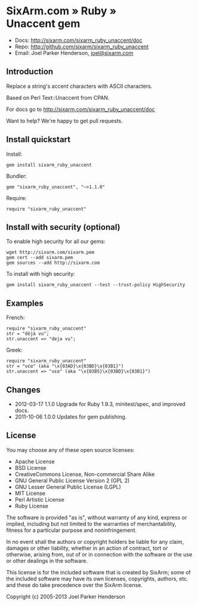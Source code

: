 # SixArm.com » Ruby » <br> Unaccent gem

* Docs: <http://sixarm.com/sixarm_ruby_unaccent/doc>
* Repo: <http://github.com/sixarm/sixarm_ruby_unaccent>
* Email: Joel Parker Henderson, <joel@sixarm.com>

## Introduction

Replace a string's accent characters with ASCII characters.

Based on Perl Text::Unaccent from CPAN.

For docs go to <http://sixarm.com/sixarm_ruby_unaccent/doc>

Want to help? We're happy to get pull requests.


## Install quickstart

Install:

    gem install sixarm_ruby_unaccent

Bundler:

    gem "sixarm_ruby_unaccent", "~>1.1.0"	

Require:

    require "sixarm_ruby_unaccent"


## Install with security (optional)

To enable high security for all our gems:

    wget http://sixarm.com/sixarm.pem
    gem cert --add sixarm.pem
    gem sources --add http://sixarm.com

To install with high security:

    gem install sixarm_ruby_unaccent --test --trust-policy HighSecurity


## Examples

French:

    require "sixarm_ruby_unaccent"
    str = "déjà vu";
    str.unaccent => "deja vu";

Greek:

    require "sixarm_ruby_unaccent"
    str = "νέα" (aka "\x{03AD}\x{03BD}\x{03B1}")
    str.unaccent => "νεα" (aka "\x{03B5}\x{03BD}\x{03B1}")


## Changes

* 2012-03-17 1.1.0 Upgrade for Ruby 1.9.3, minitest/spec, and improved docs.
* 2011-10-06 1.0.0 Updates for gem publishing.


## License

You may choose any of these open source licenses:

  * Apache License
  * BSD License
  * CreativeCommons License, Non-commercial Share Alike
  * GNU General Public License Version 2 (GPL 2)
  * GNU Lesser General Public License (LGPL)
  * MIT License
  * Perl Artistic License
  * Ruby License

The software is provided "as is", without warranty of any kind, 
express or implied, including but not limited to the warranties of 
merchantability, fitness for a particular purpose and noninfringement. 

In no event shall the authors or copyright holders be liable for any 
claim, damages or other liability, whether in an action of contract, 
tort or otherwise, arising from, out of or in connection with the 
software or the use or other dealings in the software.

This license is for the included software that is created by SixArm;
some of the included software may have its own licenses, copyrights, 
authors, etc. and these do take precedence over the SixArm license.

Copyright (c) 2005-2013 Joel Parker Henderson
